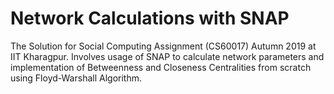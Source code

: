 # Network Calculations with SNAP
 The Solution for Social Computing Assignment (CS60017) Autumn 2019 at IIT Kharagpur. Involves usage of SNAP to calculate network parameters and implementation of Betweenness and Closeness Centralities from scratch using Floyd-Warshall Algorithm.
